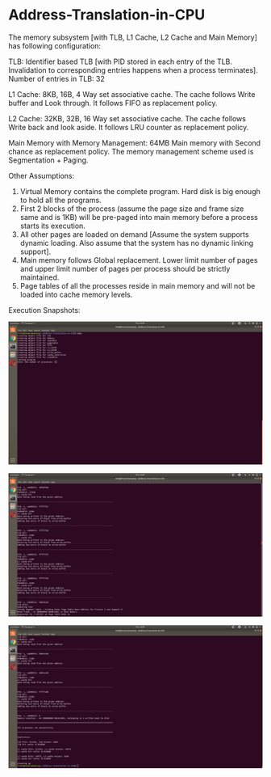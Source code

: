# Address-Translation-in-CPU

The memory subsystem [with TLB, L1 Cache, L2 Cache and Main Memory] has following configuration:

TLB: Identifier based TLB [with PID stored in each entry of the TLB. Invalidation to corresponding entries happens when a process terminates]. Number of entries in TLB: 32

L1 Cache: 8KB, 16B, 4 Way set associative cache. The cache follows Write buffer and Look through. It follows FIFO as replacement policy.

L2 Cache: 32KB, 32B, 16 Way set associative cache. The cache follows Write back and look aside. It follows LRU counter as replacement policy.

Main Memory with Memory Management: 64MB Main memory with Second chance as replacement policy. The memory management scheme used is Segmentation + Paging.


Other Assumptions: 

1. Virtual Memory contains the complete program. Hard disk is big enough to hold all the programs.
2. First 2 blocks of the process (assume the page size and frame size same and is 1KB) will be pre-paged into main memory before a process starts its execution.
3. All other pages are loaded on demand [Assume the system supports dynamic loading. Also assume that the system has no dynamic linking support].
4. Main memory follows Global replacement. Lower limit number of pages and upper limit number of pages per process should be strictly maintained.
5. Page tables of all the processes reside in main memory and will not be loaded into cache memory levels.


Execution Snapshots:

![Make Command](https://github.com/richidubey/Address-Translation-in-CPU/blob/master/screenshots/1.png?raw=true)

![In Between](https://github.com/richidubey/Address-Translation-in-CPU/blob/master/screenshots/2.png?raw=true)

![End of execution](https://github.com/richidubey/Address-Translation-in-CPU/blob/master/screenshots/3.png?raw=true)
